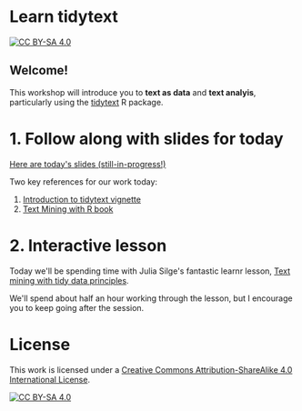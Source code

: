 # Learn tidytext
<!-- badges: start -->
[![CC BY-SA 4.0][cc-by-sa-shield]][cc-by-sa]
<!-- badges: end -->

## Welcome!

This workshop will introduce you to **text as data** and **text analyis**, particularly using the [tidytext](https://github.com/juliasilge/tidytext) R package.


# 1. Follow along with slides for today

[Here are today's slides (still-in-progress!)](slides/workshop-slides.html)


Two key references for our work today:
1. [Introduction to tidytext vignette](https://cran.r-project.org/web/packages/tidytext/vignettes/tidytext.html)
2. [Text Mining with R book](https://www.tidytextmining.com/)

# 2. Interactive lesson

Today we'll be spending time with Julia Silge's fantastic learnr lesson, [Text mining with tidy data principles](https://juliasilge.shinyapps.io/learntidytext/). 

We'll spend about half an hour working through the lesson, but I encourage you to keep going after the session.



# License

This work is licensed under a
[Creative Commons Attribution-ShareAlike 4.0 International License][cc-by-sa].

[![CC BY-SA 4.0][cc-by-sa-image]][cc-by-sa]

[cc-by-sa]: http://creativecommons.org/licenses/by-sa/4.0/
[cc-by-sa-image]: https://licensebuttons.net/l/by-sa/4.0/88x31.png
[cc-by-sa-shield]: https://img.shields.io/badge/License-CC%20BY--SA%204.0-lightgrey.svg
